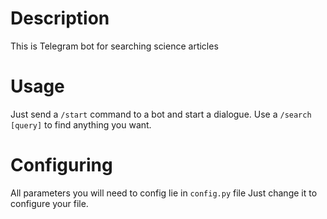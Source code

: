 # Description 
This is  Telegram bot for searching science articles
# Usage
Just send a `/start` command to a bot and start a dialogue.
Use a `/search [query]` to find anything you want.
# Configuring
All parameters you will need to config lie in `config.py` file
Just change it to configure your file.